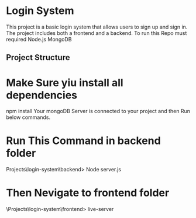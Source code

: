 # Login System

This project is a basic login system that allows users to sign up and sign in. The project includes both a frontend and a backend.
To run this Repo must required
Node.js
MongoDB

## Project Structure

# Make Sure yiu install all dependencies
npm install
Your mongoDB Server is connected to your project and then Run below commands.

# Run This Command in backend folder
Projects\login-system\backend> Node server.js

# Then Nevigate to frontend folder 
\Projects\login-system\frontend> live-server

